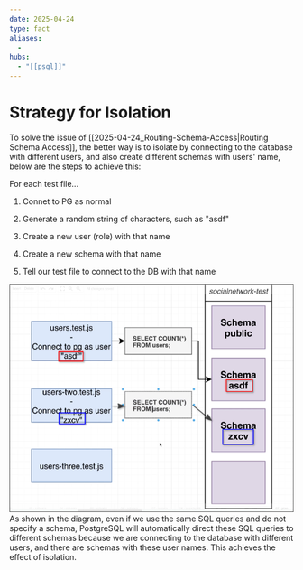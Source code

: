 ```yaml
---
date: 2025-04-24
type: fact
aliases:
  -
hubs:
  - "[[psql]]"
---
```


# Strategy for Isolation

To solve the issue of [[2025-04-24_Routing-Schema-Access|Routing Schema Access]], the better way is to isolate by connecting to the database with different users, and also create different schemas with users' name, below are the steps to achieve this:

For each test file...

1. Connet to PG as normal

2. Generate a random string of characters, such as "asdf"

3. Create a new user (role) with that name

4. Create a new schema with that name

5. Tell our test file to connect to the DB with that name

![isolation-strategy.png](../assets/imgs/isolation-strategy.png)
As shown in the diagram, even if we use the same SQL queries and do not specify a schema, PostgreSQL will automatically direct these SQL queries to different schemas because we are connecting to the database with different users, and there are schemas with these user names. This achieves the effect of isolation.




